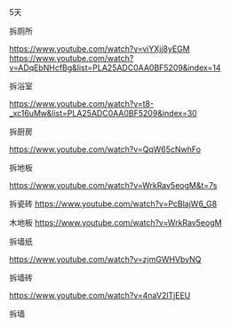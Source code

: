 
5天

拆厕所

https://www.youtube.com/watch?v=viYXjj8yEGM
https://www.youtube.com/watch?v=ADqEbNHcfBg&list=PLA25ADC0AA0BF5209&index=14

拆浴室

https://www.youtube.com/watch?v=t8-_xc16uMw&list=PLA25ADC0AA0BF5209&index=30

拆厨房

https://www.youtube.com/watch?v=QqW65cNwhFo

拆地板

https://www.youtube.com/watch?v=WrkRav5eogM&t=7s

拆瓷砖
https://www.youtube.com/watch?v=PcBlajW6_G8

木地板
https://www.youtube.com/watch?v=WrkRav5eogM

拆墙纸

https://www.youtube.com/watch?v=zjmGWHVbvNQ

拆墙砖

https://www.youtube.com/watch?v=4naV2lTjEEU

拆墙

